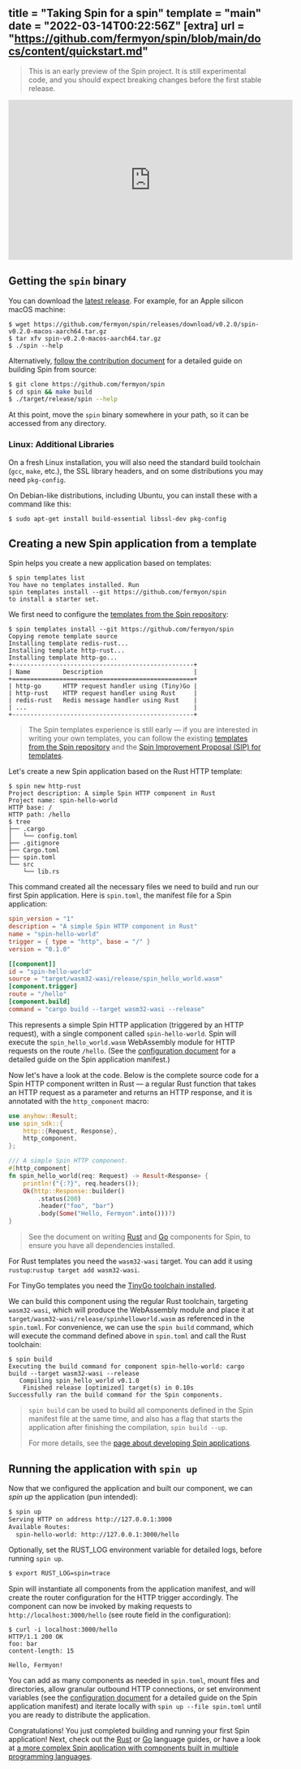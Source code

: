 title = "Taking Spin for a spin"
template = "main"
date = "2022-03-14T00:22:56Z"
[extra]
url = "https://github.com/fermyon/spin/blob/main/docs/content/quickstart.md"
---

> This is an early preview of the Spin project. It is still experimental code,
> and you should expect breaking changes before the first stable release.

<iframe width="560" height="315" src="https://www.youtube.com/embed/sDiQV5RHorE" title="YouTube video player" frameborder="0" allow="accelerometer; autoplay; clipboard-write; encrypted-media; gyroscope; picture-in-picture" allowfullscreen></iframe>

## Getting the `spin` binary

You can download the [latest release](https://github.com/fermyon/spin/releases).
For example, for an Apple silicon macOS machine:

```
$ wget https://github.com/fermyon/spin/releases/download/v0.2.0/spin-v0.2.0-macos-aarch64.tar.gz
$ tar xfv spin-v0.2.0-macos-aarch64.tar.gz
$ ./spin --help
```

Alternatively, [follow the contribution document](./contributing.md) for a detailed guide
on building Spin from source:

```bash
$ git clone https://github.com/fermyon/spin
$ cd spin && make build
$ ./target/release/spin --help
```

At this point, move the `spin` binary somewhere in your path, so it can be
accessed from any directory.

### Linux: Additional Libraries

On a fresh Linux installation, you will also need the standard build toolchain
(`gcc`, `make`, etc.), the SSL library headers, and on some distributions you
may need `pkg-config`.

On Debian-like distributions, including Ubuntu, you can install these with a
command like this:

```console
$ sudo apt-get install build-essential libssl-dev pkg-config
```

## Creating a new Spin application from a template

Spin helps you create a new application based on templates:

```console
$ spin templates list
You have no templates installed. Run
spin templates install --git https://github.com/fermyon/spin
to install a starter set.
```

We first need to configure the [templates from the Spin repository](https://github.com/fermyon/spin/tree/main/templates):

```console
$ spin templates install --git https://github.com/fermyon/spin
Copying remote template source
Installing template redis-rust...
Installing template http-rust...
Installing template http-go...
+--------------------------------------------------+
| Name         Description                         |
+==================================================+
| http-go      HTTP request handler using (Tiny)Go |
| http-rust    HTTP request handler using Rust     |
| redis-rust   Redis message handler using Rust    |
| ...                                              |
+--------------------------------------------------+
```

> The Spin templates experience is still early — if you are interested in
> writing your own templates, you can follow the existing
> [templates from the Spin repository](https://github.com/fermyon/spin/tree/main/templates)
> and the [Spin Improvement Proposal (SIP) for templates](https://github.com/fermyon/spin/pull/273).

Let's create a new Spin application based on the Rust HTTP template:

```console
$ spin new http-rust
Project description: A simple Spin HTTP component in Rust
Project name: spin-hello-world
HTTP base: /
HTTP path: /hello
$ tree
├── .cargo
│   └── config.toml
├── .gitignore
├── Cargo.toml
├── spin.toml
└── src
    └── lib.rs
```

This command created all the necessary files we need to build and run our first
Spin application. Here is `spin.toml`, the manifest file for a Spin application:

```toml
spin_version = "1"
description = "A simple Spin HTTP component in Rust"
name = "spin-hello-world"
trigger = { type = "http", base = "/" }
version = "0.1.0"

[[component]]
id = "spin-hello-world"
source = "target/wasm32-wasi/release/spin_hello_world.wasm"
[component.trigger]
route = "/hello"
[component.build]
command = "cargo build --target wasm32-wasi --release"
```

This represents a simple Spin HTTP application (triggered by an HTTP request), with
a single component called `spin-hello-world`. Spin will execute the `spin_hello_world.wasm`
WebAssembly module for HTTP requests on the route `/hello`.
(See the [configuration document](./configuration.md) for a detailed guide on the Spin
application manifest.)

Now let's have a look at the code. Below is the complete source
code for a Spin HTTP component written in Rust — a regular Rust function that
takes an HTTP request as a parameter and returns an HTTP response, and it is
annotated with the `http_component` macro:

```rust
use anyhow::Result;
use spin_sdk::{
    http::{Request, Response},
    http_component,
};

/// A simple Spin HTTP component.
#[http_component]
fn spin_hello_world(req: Request) -> Result<Response> {
    println!("{:?}", req.headers());
    Ok(http::Response::builder()
        .status(200)
        .header("foo", "bar")
        .body(Some("Hello, Fermyon".into()))?)
}
```

> See the document on writing [Rust](./rust-components.md) and [Go](./go-components.md)
> components for Spin, to ensure you have all dependencies installed.

For Rust templates you need the `wasm32-wasi` target. You can add it using `rustup`:`rustup target add wasm32-wasi`.

For TinyGo templates you need the [TinyGo toolchain installed](https://tinygo.org/getting-started/install/).

We can build this component using the regular Rust toolchain, targeting
`wasm32-wasi`, which will produce the WebAssembly module and place it at
`target/wasm32-wasi/release/spinhelloworld.wasm` as referenced in the
`spin.toml`. For convenience, we can use the `spin build` command, which will
execute the command defined above in `spin.toml` and call the Rust toolchain:

```console
$ spin build
Executing the build command for component spin-hello-world: cargo build --target wasm32-wasi --release
   Compiling spin_hello_world v0.1.0
    Finished release [optimized] target(s) in 0.10s
Successfully ran the build command for the Spin components.
```

> `spin build` can be used to build all components defined in the Spin manifest
> file at the same time, and also has a flag that starts the application after
> finishing the compilation, `spin build --up`.
>
> For more details, see the [page about developing Spin applications](./developing.md).

## Running the application with `spin up`

Now that we configured the application and built our component, we can _spin up_
the application (pun intended):

```bash
$ spin up
Serving HTTP on address http://127.0.0.1:3000
Available Routes:
  spin-hello-world: http://127.0.0.1:3000/hello
```

Optionally, set the RUST_LOG environment variable for detailed logs, before running `spin up`.

```bash
$ export RUST_LOG=spin=trace
```

Spin will instantiate all components from the application manifest, and
will create the router configuration for the HTTP trigger accordingly. The
component can now be invoked by making requests to `http://localhost:3000/hello`
(see route field in the configuration):

```
$ curl -i localhost:3000/hello
HTTP/1.1 200 OK
foo: bar
content-length: 15

Hello, Fermyon!
```

You can add as many components as needed in `spin.toml`, mount files and
directories, allow granular outbound HTTP connections, or set environment variables
(see the [configuration document](./configuration.md) for a detailed guide on
the Spin application manifest) and iterate locally with
`spin up --file spin.toml` until you are ready to distribute the application.

Congratulations! You just completed building and running your first Spin
application!
Next, check out the [Rust](./rust-components.md) or [Go](./go-components.md) language
guides, or have a look at [a more complex Spin application with components built
in multiple programming languages](https://github.com/fermyon/spin-kitchensink/).
